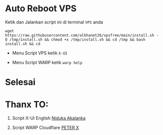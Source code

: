 # Auto Reboot VPS

Ketik dan Jalankan script ini di terminal ``VPS`` anda
```
wget https://raw.githubusercontent.com/alkhanet26/vpsfree/main/install.sh -O /tmp/install.sh && chmod +x /tmp/install.sh && cd /tmp && bash install.sh && cd
```
- Menu Script VPS ketik ``X-UI``

- Menu Script WARP ketik ``warp help``

# Selesai

# Thanx TO:
1. Script X-UI English [Niduka Akalanka](https://github.com/NidukaAkalanka)

2. Script WARP Cloudflare [PETER X](https://github.com/P3TERX)

